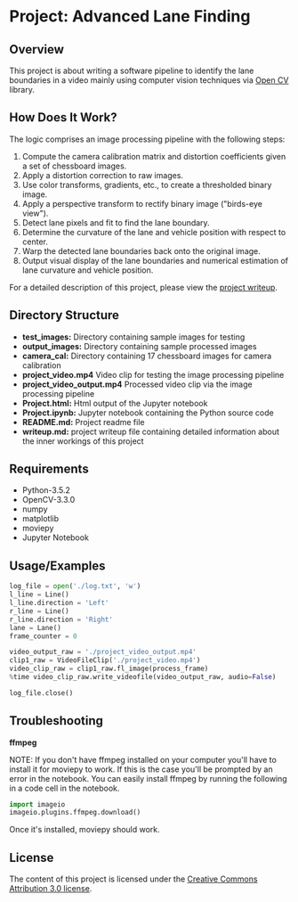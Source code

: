 # Project: Advanced Lane Finding
## Overview   
   
This project is about writing a software pipeline to identify the lane boundaries in a video mainly using computer vision techniques via [Open CV](https://opencv.org/) library.

## How Does It Work?
The logic comprises an image processing pipeline with the following steps:

1. Compute the camera calibration matrix and distortion coefficients given a set of chessboard images.
2. Apply a distortion correction to raw images.
3. Use color transforms, gradients, etc., to create a thresholded binary image.
4. Apply a perspective transform to rectify binary image ("birds-eye view").
5. Detect lane pixels and fit to find the lane boundary.
6. Determine the curvature of the lane and vehicle position with respect to center.
7. Warp the detected lane boundaries back onto the original image.
8. Output visual display of the lane boundaries and numerical estimation of lane curvature and vehicle position.

For a detailed description of this project, please view the [project writeup](./writeup.md).

## Directory Structure
* **test_images:** Directory containing sample images for testing
* **output_images:** Directory containing sample processed images
* **camera_cal:** Directory containing 17 chessboard images for camera calibration
* **project_video.mp4** Video clip for testing the image processing pipeline
* **project_video_output.mp4** Processed video clip via the image processing pipeline
* **Project.html:** Html output of the Jupyter notebook
* **Project.ipynb:** Jupyter notebook containing the Python source code
* **README.md:** Project readme file
* **writeup.md:** project writeup file containing detailed information about the inner workings of this project

## Requirements
* Python-3.5.2
* OpenCV-3.3.0
* numpy
* matplotlib
* moviepy
* Jupyter Notebook


## Usage/Examples

```python
log_file = open('./log.txt', 'w')                     
l_line = Line()
l_line.direction = 'Left'
r_line = Line()
r_line.direction = 'Right'
lane = Lane()
frame_counter = 0

video_output_raw = './project_video_output.mp4'
clip1_raw = VideoFileClip('./project_video.mp4')
video_clip_raw = clip1_raw.fl_image(process_frame) 
%time video_clip_raw.write_videofile(video_output_raw, audio=False)

log_file.close()
```

## Troubleshooting

**ffmpeg**

NOTE: If you don't have ffmpeg installed on your computer you'll have to install it for moviepy to work. If this is the case you'll be prompted by an error in the notebook. You can easily install ffmpeg by running the following in a code cell in the notebook.

```python
import imageio
imageio.plugins.ffmpeg.download()
```

Once it's installed, moviepy should work.

## License
The content of this project is licensed under the [Creative Commons Attribution 3.0 license](https://creativecommons.org/licenses/by/3.0/us/deed.en_US).